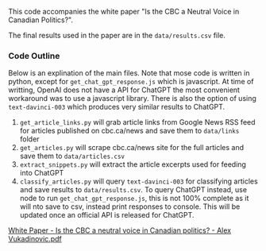 This code accompanies the white paper "Is the CBC a Neutral Voice in Canadian Politics?".

The final results used in the paper are in the `data/results.csv` file.

### Code Outline
Below is an explination of the main files. Note that mose code is written in python, except for `get_chat_gpt_response.js` which is javascript. At time of writting, OpenAI does not have a API for ChatGPT the most convenient workaround was to use a javascript library. There is also the option of using `text-davinci-003` which produces very similar results to ChatGPT.

1) `get_article_links.py` will grab article links from Google News RSS feed for articles published on cbc.ca/news and save them to `data/links` folder
2) `get_articles.py` will scrape cbc.ca/news site for the full articles and save them to `data/articles.csv`
3) `extract_snippets.py` will extract the article excerpts used for feeding into ChatGPT
4) `classify_articles.py` will query `text-davinci-003` for classifying articles and save results to `data/results.csv`. To query ChatGPT instead, use node to run `get_chat_gpt_response.js`, this is not 100% complete as it will nto save to csv, instead print responses to console. This will be updated once an official API is released for ChatGPT.


[White Paper - Is the CBC a neutral voice in Canadian politics? - Alex Vukadinovic.pdf](https://github.com/avukadin/biasAnalysisWithChatGPT/files/10538751/White.Papre-.Is.the.CBC.a.neutral.voice.in.Canadian.politics.-.Alex.Vukadinovic.pdf)
